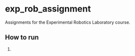# exp_rob_assignment
Assignments for the Experimental Robotics Laboratory course.

## How to run
1. 

